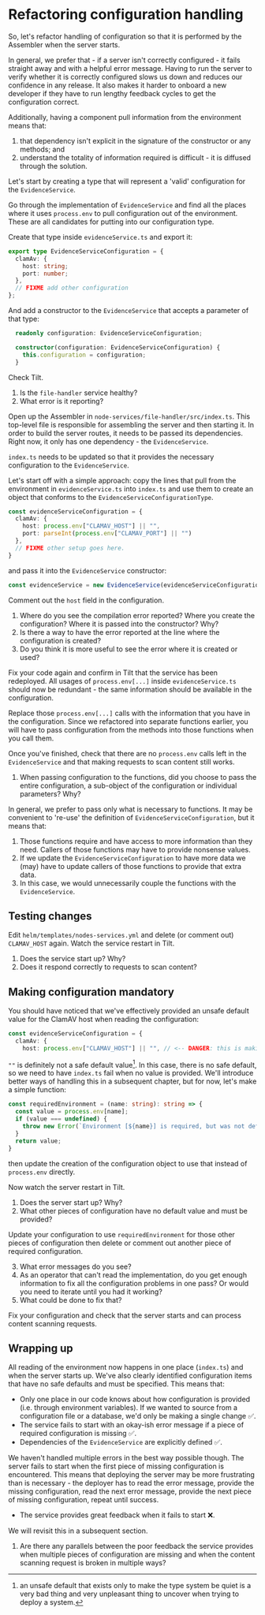 # Refactoring configuration handling

So, let's refactor handling of configuration so that it is performed by the Assembler when the server starts.

In general, we prefer that - if a server isn't correctly configured - it fails straight away and with a helpful error message. Having to run the server to verify whether it is correctly configured slows us down and reduces our confidence in any release. It also makes it harder to onboard a new developer if they have to run lengthy feedback cycles to get the configuration correct.

Additionally, having a component pull information from the environment means that:
1. that dependency isn't explicit in the signature of the constructor or any methods; and
2. understand the totality of information required is difficult - it is diffused through the solution.

Let's start by creating a type that will represent a 'valid' configuration for the `EvidenceService`.

Go through the implementation of `EvidenceService` and find all the places where it uses `process.env` to pull configuration out of the environment. These are all candidates for putting into our configuration type.

Create that type inside `evidenceService.ts` and export it:

```typescript
export type EvidenceServiceConfiguration = {
  clamAv: {
    host: string;
    port: number;
  },
  // FIXME add other configuration
};
```

And add a constructor to the `EvidenceService` that accepts a parameter of that type:

```typescript
  readonly configuration: EvidenceServiceConfiguration;

  constructor(configuration: EvidenceServiceConfiguration) {
    this.configuration = configuration;
  }
```

Check Tilt.

1. Is the `file-handler` service healthy?
2. What error is it reporting?

Open up the Assembler in `node-services/file-handler/src/index.ts`. This top-level file is responsible for assembling the server and then starting it. In order to build the server routes, it needs to be passed its dependencies. Right now, it only has one dependency - the `EvidenceService`.

`index.ts` needs to be updated so that it provides the necessary configuration to the `EvidenceService`.

Let's start off with a simple approach: copy the lines that pull from the environment in `evidenceService.ts` into `index.ts` and use them to create an object that conforms to the `EvidenceServiceConfigurationType`.

```typescript
const evidenceServiceConfiguration = {
  clamAv: {
    host: process.env["CLAMAV_HOST"] || "",
    port: parseInt(process.env["CLAMAV_PORT"] || "")
  },
  // FIXME other setup goes here.
}
```

and pass it into the `EvidenceService` constructor:

```typescript
const evidenceService = new EvidenceService(evidenceServiceConfiguration);
```

Comment out the `host` field in the configuration.

1. Where do you see the compilation error reported? Where you create the configuration? Where it is passed into the constructor? Why?
2. Is there a way to have the error reported at the line where the configuration is created?
3. Do you think it is more useful to see the error where it is created or used?

Fix your code again and confirm in Tilt that the service has been redeployed. All usages of `process.env[...]` inside `evidenceService.ts` should now be redundant - the same information should be available in the configuration.

Replace those `process.env[...]` calls with the information that you have in the configuration. Since we refactored into separate functions earlier, you will have to pass configuration from the methods into those functions when you call them.

Once you've finished, check that there are no `process.env` calls left in the `EvidenceService` and that making requests to scan content still works.

1. When passing configuration to the functions, did you choose to pass the entire configuration, a sub-object of the configuration or individual parameters? Why?

In general, we prefer to pass only what is necessary to functions. It may be convenient to 're-use' the definition of `EvidenceServiceConfiguration`, but it means that:

1. Those functions require and have access to more information than they need. Callers of those functions may have to provide nonsense values.
2. If we update the `EvidenceServiceConfiguration` to have more data we (may) have to update callers of those functions to provide that extra data.
3. In this case, we would unnecessarily couple the functions with the `EvidenceService`.

## Testing changes

Edit `helm/templates/nodes-services.yml` and delete (or comment out) `CLAMAV_HOST` again. Watch the service restart in Tilt.

1. Does the service start up? Why?
2. Does it respond correctly to requests to scan content?

## Making configuration mandatory

You should have noticed that we've effectively provided an unsafe default value for the ClamAV host when reading the configuration:

```typescript
const evidenceServiceConfiguration = {
  clamAv: {
    host: process.env["CLAMAV_HOST"] || "", // <-- DANGER: this is making "" our unsafe default.
```

`""` is definitely not a safe default value[^1]. In this case, there is no safe default, so we need to have `index.ts` fail when no value is provided. We'll introduce better ways of handling this in a subsequent chapter, but for now, let's make a simple function:

```typescript
const requiredEnvironment = (name: string): string => {
  const value = process.env[name];
  if (value === undefined) {
    throw new Error(`Environment [${name}] is required, but was not defined, failing.`);
  }
  return value;
}
```

then update the creation of the configuration object to use that instead of `process.env` directly.

Now watch the server restart in Tilt.

1. Does the server start up? Why?
2. What other pieces of configuration have no default value and must be provided?

Update your configuration to use `requiredEnvironment` for those other pieces of configuration then delete or comment out another piece of required configuration.

3. What error messages do you see?
5. As an operator that can't read the implementation, do you get enough information to fix all the configuration problems in one pass? Or would you need to iterate until you had it working?
5. What could be done to fix that?

Fix your configuration and check that the server starts and can process content scanning requests.

## Wrapping up

All reading of the environment now happens in one place (`index.ts`) and when the server starts up. We've also clearly identified configuration items that have no safe defaults and must be specified. This means that:

* Only one place in our code knows about how configuration is provided (i.e. through environment variables). If we wanted to source from a configuration file or a database, we'd only be making a single change ✅.
* The service fails to start with an okay-ish error message if a piece of required configuration is missing ✅.
* Dependencies of the `EvidenceService` are explicitly defined ✅.

We haven't handled multiple errors in the best way possible though. The server fails to start when the first piece of missing configuration is encountered. This means that deploying the server may be more frustrating than is necessary - the deployer has to read the error message, provide the missing configuration, read the next error message, provide the next piece of missing configuration, repeat until success.

* The service provides great feedback when it fails to start ❌.

We will revisit this in a subsequent section.

1. Are there any parallels between the poor feedback the service provides when multiple pieces of configuration are missing and when the content scanning request is broken in multiple ways?

[^1]: an unsafe default that exists only to make the type system be quiet is a very bad thing and very unpleasant thing to uncover when trying to deploy a system.
